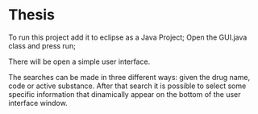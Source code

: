 # Thesis

To run this project add it to eclipse as a Java Project;
Open the GUI.java class and press run;

There will be open a simple user interface.

The searches can be made in three different ways: given the drug name, code or active substance.
After that search it is possible to select some specific information that dinamically appear on the bottom of the user interface window.
